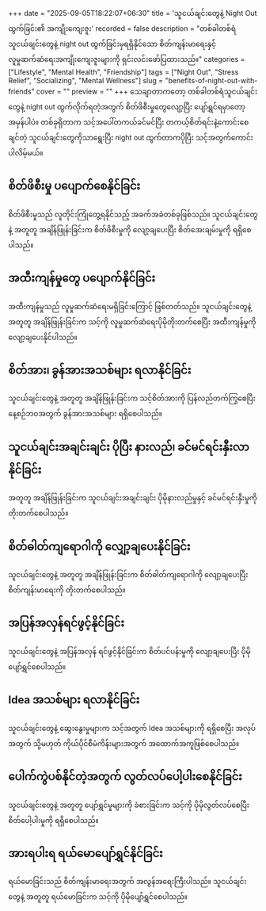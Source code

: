 +++
date = "2025-09-05T18:22:07+06:30"
title = 'သူငယ်ချင်းတွေနဲ့ Night Out ထွက်ခြင်း၏ အကျိုးကျေးဇူး'
recorded = false
description = "တစ်ခါတစ်ရံ သူငယ်ချင်းတွေနဲ့ night out ထွက်ခြင်းမှရရှိနိုင်သော စိတ်ကျန်းမာရေးနှင့် လူမှုဆက်ဆံရေးအကျိုးကျေးဇူးများကို ရှင်းလင်းဖော်ပြထားသည်။"
categories = ["Lifestyle", "Mental Health", "Friendship"]
tags = ["Night Out", "Stress Relief", "Socializing", "Mental Wellness"]
slug = "benefits-of-night-out-with-friends"
cover = ""
preview = ""
+++
သေချာတာကတော့ တစ်ခါတစ်ရံသူငယ်ချင်းတွေနဲ့ night out ထွက်လိုက်ရတဲ့အတွက် စိတ်ဖိစီးမှုတွေလျော့ပြီး ပျော်ရွှင်ရမှာတော့အမှန်ပါပဲ။ တစ်ခုရှိတာက သင့်အပေါ်တကယ်ခင်မင်ပြီး တကယ့်စိတ်ရင်းနဲ့ကောင်းစေချင်တဲ့ သူငယ်ချင်းတွေကိုသာရွေးပြီး night out ထွက်တာကပိုပြီး သင့်အတွက်ကောင်းပါလိမ့်မယ်။

## စိတ်ဖိစီးမှု ပပျောက်စေနိုင်ခြင်း

စိတ်ဖိစီးမှုသည် လူတိုင်းကြုံတွေ့ရနိုင်သည့် အခက်အခဲတစ်ခုဖြစ်သည်။ သူငယ်ချင်းတွေနဲ့ အတူတူ အချိန်ဖြုန်းခြင်းက စိတ်ဖိစီးမှုကို လျော့ချပေးပြီး စိတ်အေးချမ်းမှုကို ရရှိစေပါသည်။

## အထီးကျန်မှုတွေ ပပျောက်နိုင်ခြင်း

အထီးကျန်မှုသည် လူမှုဆက်ဆံရေးမရှိခြင်းကြောင့် ဖြစ်တတ်သည်။ သူငယ်ချင်းတွေနဲ့ အတူတူ အချိန်ဖြုန်းခြင်းက သင့်ကို လူမှုဆက်ဆံရေးပိုမိုတိုးတက်စေပြီး အထီးကျန်မှုကို လျော့ချပေးနိုင်ပါသည်။

## စိတ်အား၊ ခွန်အားအသစ်များ ရလာနိုင်ခြင်း

သူငယ်ချင်းတွေနဲ့ အတူတူ အချိန်ဖြုန်းခြင်းက သင့်စိတ်အားကို ပြန်လည်တက်ကြွစေပြီး နေ့စဉ်ဘဝအတွက် ခွန်အားအသစ်များ ရရှိစေပါသည်။

## သူငယ်ချင်းအချင်းချင်း ပိုပြီး နားလည်၊ ခင်မင်ရင်းနှီးလာနိုင်ခြင်း

အတူတူ အချိန်ဖြုန်းခြင်းက သူငယ်ချင်းအချင်းချင်း ပိုမိုနားလည်မှုနှင့် ခင်မင်ရင်းနှီးမှုကို တိုးတက်စေပါသည်။ 

## စိတ်ဓါတ်ကျရောဂါကို လျှော့ချပေးနိုင်ခြင်း

သူငယ်ချင်းတွေနဲ့ အတူတူ အချိန်ဖြုန်းခြင်းက စိတ်ဓါတ်ကျရောဂါကို လျော့ချပေးပြီး စိတ်ကျန်းမာရေးကို တိုးတက်စေပါသည်။

## အပြန်အလှန်ရင်ဖွင့်နိုင်ခြင်း

သူငယ်ချင်းတွေနဲ့ အပြန်အလှန် ရင်ဖွင့်နိုင်ခြင်းက စိတ်ပင်ပန်းမှုကို လျော့ချပေးပြီး ပိုမိုပျော်ရွှင်စေပါသည်။

## Idea အသစ်များ ရလာနိုင်ခြင်း

သူငယ်ချင်းတွေနဲ့ ဆွေးနွေးမှုများက သင့်အတွက် Idea အသစ်များကို ရရှိစေပြီး အလုပ်အတွက် သို့မဟုတ် ကိုယ်ပိုင်စီမံကိန်းများအတွက် အထောက်အကူဖြစ်စေပါသည်။

## ပေါက်ကွဲပစ်နိုင်တဲ့အတွက် လွတ်လပ်ပေါ့ပါးစေနိုင်ခြင်း

သူငယ်ချင်းတွေနဲ့ အတူတူ ပျော်ရွှင်မှုများကို ခံစားခြင်းက သင့်ကို ပိုမိုလွတ်လပ်စေပြီး စိတ်ပေါ့ပါးမှုကို ရရှိစေပါသည်။

## အားရပါးရ ရယ်မောပျော်ရွှင်နိုင်ခြင်း

ရယ်မောခြင်းသည် စိတ်ကျန်းမာရေးအတွက် အလွန်အရေးကြီးပါသည်။ သူငယ်ချင်းတွေနဲ့ အတူတူ ရယ်မောခြင်းက သင့်ကို ပိုမိုပျော်ရွှင်စေပါသည်။
